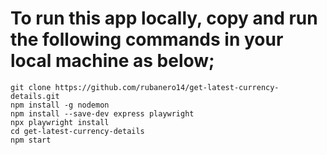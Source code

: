 # To run this app locally, copy and run the following commands in your local machine as below;

```
git clone https://github.com/rubanero14/get-latest-currency-details.git
npm install -g nodemon
npm install --save-dev express playwright
npx playwright install
cd get-latest-currency-details
npm start
```
